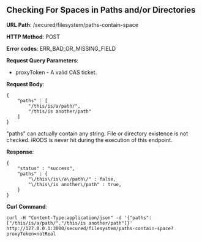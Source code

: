 Checking For Spaces in Paths and/or Directories
-----------------------------------------------

__URL Path__: /secured/filesystem/paths-contain-space

__HTTP Method__: POST

__Error codes__: ERR_BAD_OR_MISSING_FIELD

__Request Query Parameters__:

* proxyToken - A valid CAS ticket.

__Request Body__:

    {
        "paths" : [
            "/this/is/a/path/",
            "/this/is another/path"
        ]
    }

"paths" can actually contain any string. File or directory existence is not checked. iRODS is never hit during the execution of this endpoint.

__Response__:

    {
        "status" : "success",
        "paths" : {
            "\/this\/is\/a\/path\/" : false,
            "\/this\/is another\/path" : true,
        }
    }

__Curl Command__:

    curl -H "Content-Type:application/json" -d '{"paths":["/this/is/a/path/","/this/is another/path"]}' http://127.0.0.1:3000/secured/filesystem/paths-contain-space?proxyToken=notReal
